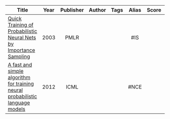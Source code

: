 
| Title                                                                                                                                                                                                | Year | Publisher | Author | Tags | Alias | Score | IsRead | Notes | Remarks |
| ---------------------------------------------------------------------------------------------------------------------------------------------------------------------------------------------------- | :--: | :-------: | :----: | :--: | :---: | :---: | :----: | :---: | ------- |
| [Quick Training of Probabilistic Neural Nets by Importance Sampling]([2003][IS]%20Quick%20Training%20of%20Probabilistic%20Neural%20Nets%20by%20Importance%20Sampling.pdf)                            | 2003 |   PMLR    |        |      |  #IS  |       |   N    |       |         |
| [A fast and simple algorithm for training neural probabilistic language models]([2012][NCE]%20A%20fast%20and%20simple%20algorithm%20for%20training%20neural%20probabilistic%20language%20models.pdf) | 2012 |   ICML    |        |      | #NCE  |       |   N    |       |         |
